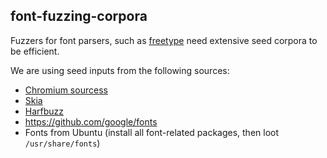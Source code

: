 font-fuzzing-corpora
--------------------

Fuzzers for font parsers, such as [freetype](./freetype/README.md) need extensive seed corpora
to be efficient.

We are using seed inputs from the following sources:
* [Chromium sourcess](http://dev.chromium.org)
* [Skia](https://github.com/google/skia)
* [Harfbuzz](http://cgit.freedesktop.org/harfbuzz)
* https://github.com/google/fonts
* Fonts from Ubuntu (install all font-related packages, then loot
  `/usr/share/fonts`)
